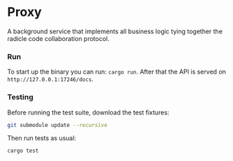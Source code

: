 # Proxy

A background service that implements all business logic tying together the
radicle code collaboration protocol.

### Run

To start up the binary you can run: `cargo run`.
After that the API is served on `http://127.0.0.1:17246/docs`.


### Testing

Before running the test suite, download the test fixtures:

```sh
git submodule update --recursive
```

Then run tests as usual:

```sh
cargo test
```
